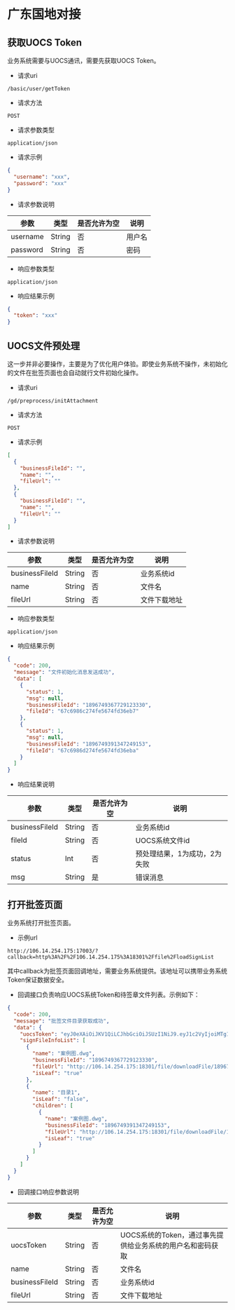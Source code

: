 # 广东国地对接

## 获取UOCS Token

业务系统需要与UOCS通讯，需要先获取UOCS Token。

- 请求uri

```text
/basic/user/getToken
```

- 请求方法

```text
POST
```

- 请求参数类型

```text
application/json
```

- 请求示例

```json
{
  "username": "xxx",
  "password": "xxx"
}
```

- 请求参数说明

| 参数       | 类型     | 是否允许为空 | 说明  |
|----------|--------|--------|-----|
| username | String | 否      | 用户名 |
| password | String | 否      | 密码  |

- 响应参数类型

```text
application/json
```

- 响应结果示例

```json
{
  "token": "xxx"
}
```

## UOCS文件预处理

这一步并非必要操作，主要是为了优化用户体验。即使业务系统不操作，未初始化的文件在批签页面也会自动就行文件初始化操作。

- 请求uri

```text
/gd/preprocess/initAttachment
```

- 请求方法

```text
POST
```

- 请求示例

```json
[
  {
    "businessFileId": "",
    "name": "",
    "fileUrl": ""
  },
  {
    "businessFileId": "",
    "name": "",
    "fileUrl": ""
  }
]
```

- 请求参数说明

| 参数             | 类型     | 是否允许为空 | 说明     |
|----------------|--------|--------|--------|
| businessFileId | String | 否      | 业务系统id |
| name           | String | 否      | 文件名    |
| fileUrl        | String | 否      | 文件下载地址 |

- 响应参数类型

```text
application/json
```

- 响应结果示例

```json
{
  "code": 200,
  "message": "文件初始化消息发送成功",
  "data": [
    {
      "status": 1,
      "msg": null,
      "businessFileId": "1896749367729123330",
      "fileId": "67c6986c274fe5674fd36eb7"
    },
    {
      "status": 1,
      "msg": null,
      "businessFileId": "1896749391347249153",
      "fileId": "67c6986d274fe5674fd36eba"
    }
  ]
}
```

- 响应结果说明

| 参数             | 类型     | 是否允许为空 | 说明              |
|----------------|--------|--------|-----------------|
| businessFileId | String | 否      | 业务系统id          |
| fileId         | String | 否      | UOCS系统文件id      |
| status         | Int    | 否      | 预处理结果，1为成功，2为失败 |
| msg            | String | 是      | 错误消息            |

## 打开批签页面

业务系统打开批签页面。

- 示例url

```text
http://106.14.254.175:17003/?callback=http%3A%2F%2F106.14.254.175%3A18301%2Ffile%2FloadSignList
```

其中callback为批签页面回调地址，需要业务系统提供。该地址可以携带业务系统Token保证数据安全。

- 回调接口负责响应UOCS系统Token和待签章文件列表。示例如下：

```json
{
  "code": 200,
  "message": "批签文件目录获取成功",
  "data": {
    "uocsToken": "eyJ0eXAiOiJKV1QiLCJhbGciOiJSUzI1NiJ9.eyJ1c2VyIjoiMTg1MzcxNjA4Mzk3MzczNDQwMSIsImV4cCI6MTc0MTA4NjkyOH0.EFVDT2TiK5yowdztAANwxo91EMf7eE6OVGoyoK5_-ffPAWwWb5R_jHtf9Uvyktdzcl4fideSz4ypPktj2-Z6oT5MzkdZobXx57JhS21y3GL5zRgvuDaDV3j8sx1wxnTF1M7wDdKAy-0gu0pSjRPWMYIN1u2hL-NKeHzc88Zt-DqTPnSVl6y61rgd5aRoI0XVL6toCFBn8794CcCkB1iCKszVVMz4Vv5aNjo8KIyXjVVem51iVrRFSEiofoZxe-wXOb8qgUQWzJmQpCcTPKuKlziGkQmADuY3si78q5KSkX5Y33duJPAg7IyMDMYUXs3VYEqUnbKWTcrInYinF5NHiQ",
    "signFileInfoList": [
      {
        "name": "案例图.dwg",
        "businessFileId": "1896749367729123330",
        "fileUrl": "http://106.14.254.175:18301/file/downloadFile/1896749367729123330",
        "isLeaf": "true"
      },
      {
        "name": "目录1",
        "isLeaf": "false",
        "children": [
          {
            "name": "案例图.dwg",
            "businessFileId": "1896749391347249153",
            "fileUrl": "http://106.14.254.175:18301/file/downloadFile/1896749391347249153",
            "isLeaf": "true"
          }
        ]
      }
    ]
  }
}
```

- 回调接口响应参数说明

| 参数             | 类型     | 是否允许为空 | 说明                                |
|----------------|--------|--------|-----------------------------------|
| uocsToken      | String | 否      | UOCS系统的Token，通过事先提供给业务系统的用户名和密码获取 |
| name           | String | 否      | 文件名                               |
| businessFileId | String | 否      | 业务系统id                            |
| fileUrl        | String | 否      | 文件下载地址                            |

